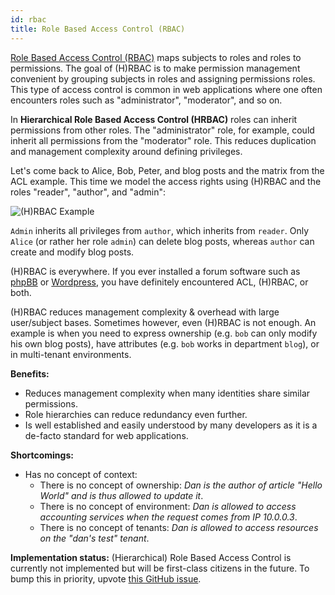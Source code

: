 ```yaml
---
id: rbac
title: Role Based Access Control (RBAC)
---
```


[Role Based Access Control (RBAC)](https://en.wikipedia.org/wiki/Role-based_access_control)
maps subjects to roles and roles to permissions. The goal of (H)RBAC is to make
permission management convenient by grouping subjects in roles and assigning
permissions roles. This type of access control is common in web applications
where one often encounters roles such as "administrator", "moderator", and so
on.

In **Hierarchical Role Based Access Control (HRBAC)** roles can inherit
permissions from other roles. The "administrator" role, for example, could
inherit all permissions from the "moderator" role. This reduces duplication and
management complexity around defining privileges.

Let's come back to Alice, Bob, Peter, and blog posts and the matrix from the ACL
example. This time we model the access rights using (H)RBAC and the roles
"reader", "author", and "admin":

![(H)RBAC Example](/images/docs/keto/rbac.png)

`Admin` inherits all privileges from `author`, which inherits from `reader`.
Only `Alice` (or rather her role `admin`) can delete blog posts, whereas
`author` can create and modify blog posts.

(H)RBAC is everywhere. If you ever installed a forum software such as
[phpBB](https://www.phpbb.com/support/docs/en/3.1/ug/adminguide/permissions_roles/)
or [Wordpress](https://codex.wordpress.org/Roles_and_Capabilities), you have
definitely encountered ACL, (H)RBAC, or both.

(H)RBAC reduces management complexity & overhead with large user/subject bases.
Sometimes however, even (H)RBAC is not enough. An example is when you need to
express ownership (e.g. `bob` can only modify his own blog posts), have
attributes (e.g. `bob` works in department `blog`), or in multi-tenant
environments.

**Benefits:**

- Reduces management complexity when many identities share similar permissions.
- Role hierarchies can reduce redundancy even further.
- Is well established and easily understood by many developers as it is a
  de-facto standard for web applications.

**Shortcomings:**

- Has no concept of context:
  - There is no concept of ownership: _Dan is the author of article "Hello
    World" and is thus allowed to update it_.
  - There is no concept of environment: _Dan is allowed to access accounting
    services when the request comes from IP 10.0.0.3_.
  - There is no concept of tenants: _Dan is allowed to access resources on the
    "dan's test" tenant_.

**Implementation status:** (Hierarchical) Role Based Access Control is currently
not implemented but will be first-class citizens in the future. To bump this in
priority, upvote [this GitHub issue](https://github.com/ory/keto/issues/60).

